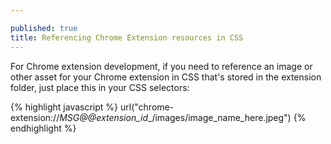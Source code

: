 ```yaml
---

published: true
title: Referencing Chrome Extension resources in CSS
---
```

For Chrome extension development, if you need to reference an image or other asset for your Chrome extension in CSS that's stored in the extension folder, just place this in your CSS selectors:

{% highlight javascript %}
url("chrome-extension://__MSG_@@extension_id__/images/image_name_here.jpeg")
{% endhighlight %}
